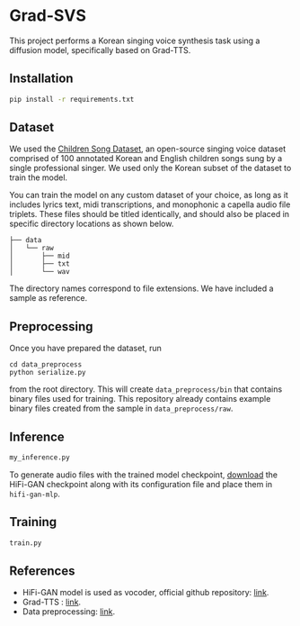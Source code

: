 # Grad-SVS
This project performs a Korean singing voice synthesis task using a diffusion model, specifically based on Grad-TTS.


## Installation

```bash
pip install -r requirements.txt
```
## Dataset

We used the [Children Song Dataset](https://github.com/emotiontts/emotiontts_open_db/tree/master/Dataset/CSD), an open-source singing voice dataset comprised of 100 annotated Korean and English children songs sung by a single professional singer. We used only the Korean subset of the dataset to train the model.

You can train the model on any custom dataset of your choice, as long as it includes lyrics text, midi transcriptions, and monophonic a capella audio file triplets. These files should be titled identically, and should also be placed in specific directory locations as shown below.

```
├── data
│   └── raw
│       ├── mid
│       ├── txt
│       └── wav
```

The directory names correspond to file extensions. We have included a sample as reference.

## Preprocessing

Once you have prepared the dataset, run 

```
cd data_preprocess
python serialize.py
```

from the root directory. This will create `data_preprocess/bin` that contains binary files used for training. This repository already contains example binary files created from the sample in `data_preprocess/raw`. 

## Inference

```bash
my_inference.py
```
To generate audio files with the trained model checkpoint, [download](https://drive.google.com/drive/folders/1YuOoV3lO2-Hhn1F2HJ2aQ4S0LC1JdKLd) the HiFi-GAN checkpoint along with its configuration file and place them in `hifi-gan-mlp`. 

## Training
```bash
train.py
```
## References

* HiFi-GAN model is used as vocoder, official github repository: [link](https://github.com/jik876/hifi-gan).
* Grad-TTS : [link](https://github.com/neosapience/mlp-singer).
* Data preprocessing: [link](https://github.com/neosapience/mlp-singer).


